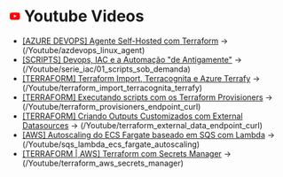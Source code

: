 # <img src="../.github/images/youtube.png" alt="youtube" width="20"> Youtube Videos 
- [\[AZURE DEVOPS\] Agente Self-Hosted com Terraform](https://www.youtube.com/watch?v=amzxuVjOqjk) -> (/Youtube/azdevops_linux_agent)
- [\[SCRIPTS\] Devops, IAC e a Automação "de Antigamente"](https://www.youtube.com/watch?v=U07iWPk8PdY) -> (/Youtube/serie_iac/01_scripts_sob_demanda)
- [\[TERRAFORM\] Terraform Import, Terracognita e Azure Terrafy](https://www.youtube.com/watch?v=DaYPrIk2l0c) -> (/Youtube/terraform_import_terracognita_terrafy)
- [\[TERRAFORM\] Executando scripts com os Terraform Provisioners](https://www.youtube.com/watch?v=3GdaA4Lthag) -> (/Youtube/terraform_provisioners_endpoint_curl)
- [\[TERRAFORM\] Criando Outputs Customizados com External Datasources](https://www.youtube.com/watch?v=ssVp6WzAyTE) -> (/Youtube/terraform_external_data_endpoint_curl)
- [\[AWS\] Autoscaling do ECS Fargate baseado em SQS com Lambda](https://www.youtube.com/watch?v=id) -> (/Youtube/sqs_lambda_ecs_fargate_autoscaling)
- [\[TERRAFORM | AWS\] Terraform com Secrets Manager](https://www.youtube.com/watch?v=id) -> (/Youtube/terraform_aws_secrets_manager)
  